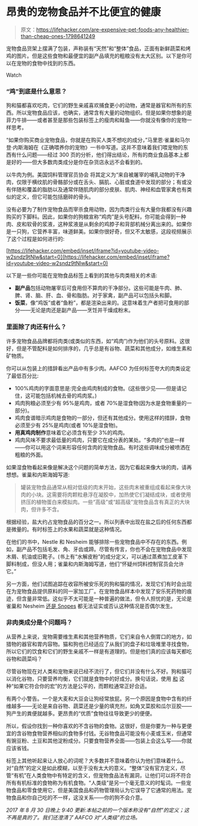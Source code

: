# 昂贵的宠物食品并不比便宜的健康

> 原文：<https://lifehacker.com/are-expensive-pet-foods-any-healthier-than-cheap-ones-1798641249>

宠物食品货架上摆满了包装，声称装有“天然”和“整体”食品，正面有新鲜蔬菜和烤鸡的图片。但是这些食物和最便宜的副产品填充的粗粮没有太大区别。以下是你可以在宠物的食物中找到的东西。

Watch

### “鸡”到底是什么意思？

狗和猫都喜欢吃肉，它们的野生亲戚喜欢捕食更小的动物，通常是器官和所有的东西。所以宠物食品应该，也确实，通常含有大量的动物组织。但是如果你想象的是菲力牛排——或者甚至是那些包装标签上的瘦肉和鲑鱼——你就没有像你的宠物一样思考。

“如果你购买商业宠物食品，你就是在购买人类不想吃的成分，”马里恩·雀巢和马尔登·内斯海姆在《正确喂养你的宠物》一书中写道。这并不意味着我们喂宠物的东西有什么问题——经过 300 页的分析，他们得出结论，所有的商业食品基本上都是好的——但大多数肉类成分是你在杂货店永远不会看到的。

以牛肉为例。美国饲料管理官员协会 将其定义为“来自被屠宰的哺乳动物的干净肉，仅限于横纹肌的骨骼部分或在舌头、膈肌、心脏或食道中发现的部分；有或没有伴随和覆盖的脂肪以及通常伴随肌肉的部分皮肤、肌肉、神经和血管家禽也有类似的定义，但它可能包括磨碎的骨头。

没有必要为了制作宠物食品而宰杀食用动物，因为肉类行业有大量你我都没有兴趣购买的下脚料。因此，如果你的狗粮宣称“鸡肉”是头号配料，你可能会得到一种肉、皮和软骨的浆液，这种浆液是从剩余的鸡脖子和背部机械分离出来的。如果你是一只狗，它营养丰富，味道鲜美。如果你很好奇，但又不太敏感，这段视频展示了这个过程是如何进行的:

 [https://lifehacker.com/embed/inset/iframe?id=youtube-video-w2sndz9tNlw&start=0](https://lifehacker.com/embed/inset/iframe?id=youtube-video-w2sndz9tNlw&start=0) 

以下是一些你可能在宠物食品标签上看到的其他与肉类相关的术语:

*   **副产品**包括动物屠宰后可食用但不算肉的干净部分。这些可能是牛肉、肺、脾、肾、脑、肝、血、骨和脂肪。对于家禽，副产品可以包括头和脚。
*   **饭菜**，像“鸡饭”或者“鱼粉”，都是渲染出来的。这意味着生产者把可食用的部分——无论是肉还是副产品——烹饪并干燥成粉末。

### 里面除了肉还有什么？

许多宠物食品品牌都将肉类(或类似的东西，如“鸡肉”)作为他们的头号原料。这很好，但是不管配料是如何排序的，几乎总是有谷物、蔬菜和其他成分，如维生素和矿物质。

你可以从包装上的措辞看出产品中有多少肉。AAFCO 为任何标签夸大的肉类设定了最低百分比:

*   100%鸡肉的字面意思是:完全由鸡肉制成的食物。(这些很少见——但是请记住，这可能包括机械去骨的鸡肉浆。)
*   鸡肉狗粮必须至少有 95%是鸡肉，或者 70%是湿食物(因为水是食物重量的一部分)。
*   鸡肉食谱暗示鸡肉是食物的一部分，但还有其他成分。使用这样的措辞，食物必须至少有 25%是鸡肉(或者 10%是湿食物)。
*   **用真鸡肉制作**意味着它必须含有至少 3%的鸡肉。
*   鸡肉风味不要求最低量的鸡肉，只要它在成分表的某处。“多肉的”也是一样——你可以用这个词来形容任何含肉的宠物食品。有时这些调味成分被喷洒在粗粮的外面。

如果湿食物看起来像是解决这个问题的简单方法，因为它看起来像大块的肉，请再想想。雀巢和内斯海姆写道:

> 罐装宠物食品通常从相对低级的肉末开始，这些肉末被重组成看起来像大块肉的小块。这需要将肉颗粒悬浮在凝胶中，加热使它们凝结成块，或者使用挤压的植物蛋白来模拟肉。一些“高级”或“超高级”宠物食品含有真正的大块肉，但许多不含。

根据经验，盐大约占宠物食品的百分之一。所以列表中出现在盐之后的任何东西都是微量的。有时标签上的水果和蔬菜就是这种情况。

在他们的书中，Nestle 和 Nesheim 能够排除一些宠物食品中不存在的东西。例如，副产品不包括毛发、角、牙齿或蹄。尽管有传言，你也不会在宠物食品中发现木屑、机油或旧靴子。(书上有“水解皮粉”的成分定义，可以通过蒸煮加工皮革下脚料制成，但没人用；雀巢和内斯海姆写道，他们“怀疑州饲料控制官员会允许它。”

另一方面，他们试图追踪在收容所被安乐死的狗和猫的情况，发现它们有时会出现在为宠物食品提供原料的同一家加工厂。在宠物食品样本中发现了安乐死药物的痕迹，但含量非常低。这似乎不太可能是一种普遍的做法，但令人担忧的是，无论是雀巢和 Nesheim [还是 Snopes](http://www.snopes.com/pets-in-pet-food/) 都无法证实或否认这种情况是否偶尔发生。

### 非肉类成分是个问题吗？

从营养上来说，宠物需要维生素和其他营养物质，它们来自令人倒胃口的地方，如猎物的器官和胃内容物。猫和狗也已经适应了从我们的盘子和垃圾堆里寻找食物，所以它们的饮食和它们的野生亲戚不一样是有道理的。但是他们真的应该每天都吃谷物和蔬菜吗？

尽管谷物现在对人类和宠物来说已经不流行了，但它们并没有什么不好。狗和猫可以消化谷物，只要营养均衡，它们就是食物中的好成分。换句话说，使用 [和](http://vitals.lifehacker.com/count-macronutrients-instead-of-calories-for-better-die-1706873465) 这种“如果它符合你的宏”的方法是公平的，而颗粒通常正好合适。

有两个小警告。一个是大麦和大豆会让狗经常放屁。另一个原因是食物中含有的纤维越多——无论是来自谷物、蔬菜还是少量的填充剂，如角叉菜胶和瓜尔豆胶——狗产生的粪便就越多。更昂贵的“优质”食物往往导致更少的便便。

所以，假设你找到一种你喜欢的不含谷物的食物。这很好，但是你要为一种与更便宜的含谷物食物营养相似的食物多付钱。无谷物食品可能没有小麦或玉米，但通常有豌豆粉、土豆和其他淀粉成分。只要食物营养全面——包装上会这么写——你就应该省钱。

标签上其他听起来让人放心的词呢？大多数并不意味着你认为他们意味着什么。对“自然”的定义是如此模糊，以至于没有太大的意义。“整体”没有官方定义，尽管“有机”在人类食物中有特定的含义，但宠物食品法有漏洞，让他们可以将不符合所有有机标准的食物称为有机食物。“人类级”是另一个毫无意义的时髦词。一些宠物食品和零食使用它，但是美国食品和药物管理局认为它误导了它通常的用法。宠物食品和你自己吃的不一样，这没关系——你的狗不会介意。

*2017 年 8 月 30 日晚上 9:40 更新:本帖之前的一个版本称没有“自然”的定义；这不再是真的了。我们还澄清了 AAFCO 对“人类级”的立场。*